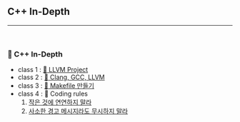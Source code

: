 ## C++ In-Depth

***

<br>

### :pushpin: C++ In-Depth

- class 1 : [:page_facing_up: LLVM Project](https://github.com/Lee-HyeongSeok/Tech-For-Developer/blob/master/Tech/c%2B%2BIn-Depth/LLVM%20project.md)
- class 2 : [:page_facing_up: Clang, GCC, LLVM](https://github.com/Lee-HyeongSeok/Tech-For-Developer/blob/master/Tech/c%2B%2BIn-Depth/LLVM%20project.md)
- class 3 : [:page_facing_up: Makefile 만들기](https://github.com/Lee-HyeongSeok/Tech-For-Developer/blob/master/Tech/c%2B%2BIn-Depth/Makefile.md)
- class 4 : :page_facing_up: Coding rules
  1. [작은 것에 연연하지 말라](https://github.com/Lee-HyeongSeok/Tech-For-Developer/blob/master/Tech/c%2B%2BIn-Depth/c%2B%2B%20coding%20rules/C%2B%2B%20In-Depth%20%20Coding%20rules(class%201).md)
  2. [사소한 경고 메시지라도 무시하지 말라]()


